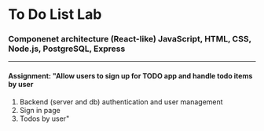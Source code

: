# To Do List Lab 

### Componenet architecture (React-like) JavaScript, HTML, CSS, Node.js, PostgreSQL, Express
___ 

#### Assignment: "Allow users to sign up for TODO app and handle todo items by user

1. Backend (server and db) authentication and user management
1. Sign in page
1. Todos by user"
